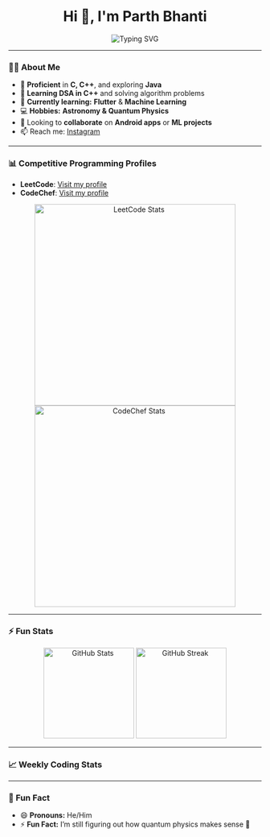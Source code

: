 <h1 align="center">Hi 👋, I'm Parth Bhanti</h1>

<p align="center">
  <img src="https://readme-typing-svg.demolab.com?font=Fira+Code&size=22&pause=1000&color=36BCF7&width=600&lines=Android+Developer+%7C+Flutter+Learner;C%2FC%2B%2B+Proficient+%7C+Java+Explorer;Learning+DSA+in+C%2B%2B;Passionate+about+ML+%26+Quantum+Physics!;Aspiring+App+Developer+and+Collaborator" alt="Typing SVG" />
</p>

---

### 🙋‍♂️ About Me
- 🚀 **Proficient** in **C, C++**, and exploring **Java**  
- 📘 **Learning DSA in C++** and solving algorithm problems  
- 📱 **Currently learning:** **Flutter** & **Machine Learning**  
- 💻 **Hobbies:** **Astronomy & Quantum Physics**  
- 💞️ Looking to **collaborate** on **Android apps** or **ML projects**  
- 📫 Reach me: [Instagram](https://www.instagram.com/parthbhanti/)  

---

### 📊 Competitive Programming Profiles
- **LeetCode**: [Visit my profile](https://leetcode.com/u/parthbhanti/)  
- **CodeChef**: [Visit my profile](https://www.codechef.com/users/peterparker22)  

<p align="center">
  <img src="https://leetcard.jacoblin.cool/u/parthbhanti?ext=contest" alt="LeetCode Stats" width="400"/>
  <img src="https://cp-logo.vercel.app/codechef/peterparker22?logo=true" alt="CodeChef Stats" width="400"/>
</p>

---

### ⚡ Fun Stats
<p align="center">
  <img src="https://github-readme-stats.vercel.app/api?username=parthbhanti22&show_icons=true&theme=radical" alt="GitHub Stats" height="180px" />
  <img src="https://github-readme-streak-stats.herokuapp.com/?user=parthbhanti22&theme=radical" alt="GitHub Streak" height="180px" />
</p>

---

### 📈 Weekly Coding Stats
<!--START_SECTION:waka-->
<!--END_SECTION:waka-->

---

### 🎯 Fun Fact
- 😄 **Pronouns:** He/Him  
- ⚡ **Fun Fact:** I’m still figuring out how quantum physics makes sense 🤯  
